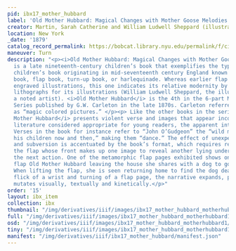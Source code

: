 ```yaml
---
pid: ibx17_mother_hubbard
label: 'Old Mother Hubbard: Magical Changes with Mother Goose Melodies'
creator: Martin, Sarah Catherine and William Ludwell Sheppard (illustrator)
location: New York
_date: '1879'
catalog_record_permalink: https://bobcat.library.nyu.edu/permalink/f/ci13eu/nyu_aleph001562921
maneuver: Turn
description: "<p><i>Old Mother Hubbard: Magical Changes with Mother Goose Melodies</i>
  is a late nineteenth-century children’s book that exemplifies the type of movable
  children’s book originating in mid-seventeenth century England known as the metamorphic
  book, flap book, turn-up book, or harlequinade. Whereas earlier flap books used
  engraved illustrations, this one indicates its relative modernity by using tinted
  lithographs for its illustrations (William Ludwell Sheppard, the illustrator, was
  a noted artist). <i>Old Mother Hubbard</i> is the 4th in the 6-part Mother Goose
  Series published by G.W. Carleton in the late 1870s. Carleton referred to its lithographs
  as “magic colored pictures.” </p><p> Like the other books in the series, <i>Old
  Mother Hubbard</i> presents violent verse and images that appear inconsistent with
  literature considered appropriate for young readers, the apparent intended audience.
  Verses in the book for instance refer to “John O’Gudgeon” the “wild man” who “whipt
  his children now and then,” making them “dance.” The effect of unexpected horror
  and subversion is accentuated by the book’s format, which requires readers to lift
  the flap whose front makes up one image to reveal another lying underneath depicting
  the next action. One of the metamorphic flap pages exhibited shows on the outer
  flap Old Mother Hubbard leaving the house she shares with a dog to go to the bakery.
  When lifting the flap, she is seen returning home to find the dog dead. With the
  flick of a wrist and turning of a flap page, the narrative expands, progresses and
  mutates visually, textually and kinetically.</p>"
order: '15'
layout: ibx_item
collection: ibx
thumbnail: "/img/derivatives/iiif/images/ibx17_mother_hubbard_motherhubbard1/full/250,/0/default.jpg"
full: "/img/derivatives/iiif/images/ibx17_mother_hubbard_motherhubbard1/full/1140,/0/default.jpg"
osd: "/img/derivatives/iiif/images/ibx17_mother_hubbard_motherhubbard1/full/501,/0/default.jpg"
tiny: "/img/derivatives/iiif/images/ibx17_mother_hubbard_motherhubbard1/full/90,/0/default.jpg"
manifest: "/img/derivatives/iiif/ibx17_mother_hubbard/manifest.json"
---
```

